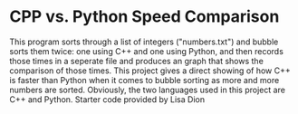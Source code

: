 # CPP vs. Python Speed Comparison
This program sorts through a list of integers ("numbers.txt") and bubble sorts them twice: one using C++ and one using Python, and then records those times in a seperate file and produces an graph that shows the comparison of those times. This project gives a direct showing of how C++ is faster than Python when it comes to bubble sorting as more and more numbers are sorted. Obviously, the two languages used in this project are C++ and Python.
Starter code provided by Lisa Dion 

